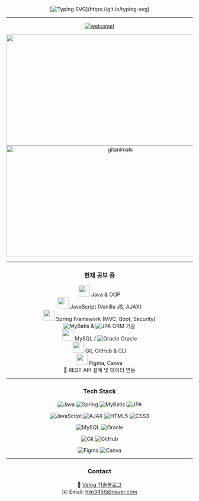 <div align="center">

[![Typing SVG](https://readme-typing-svg.demolab.com?font=Cherry+Bomb+One&size=60&duration=3000&pause=2000&color=FF8DC4&vCenter=true&width=700&height=70&lines=Hello%2C+world!+and+beyond.)](https://git.io/typing-svg)

---

<a href="https://myhits.vercel.app"><img src="https://myhits.vercel.app/api/hit/https%3A%2F%2Fgithub.com%2Fheeezni?color=green&label=welcome!&size=medium" alt="welcome!" /></a>

<a href="https://www.gitanimals.org/en_US?utm_medium=image&utm_source=heeezni&utm_content=farm">
<img
  src="https://render.gitanimals.org/farms/heeezni"
  width="600"
  height="300"
/>
</a>
<br>
<a href="https://www.gitanimals.org/">
      <img
        src="https://render.gitanimals.org/guilds/740144882072992915/draw"
        width="600"
        height="300"
        alt="gitanimals"
      />
    </a>

---

### 현재 공부 중
<img src="https://cdn.jsdelivr.net/gh/devicons/devicon/icons/java/java-original.svg" width="30"/> Java & OOP  
<img src="https://cdn.jsdelivr.net/gh/devicons/devicon/icons/javascript/javascript-original.svg" width="30"/> JavaScript (Vanilla JS, AJAX)  
<img src="https://cdn.jsdelivr.net/gh/devicons/devicon/icons/spring/spring-original.svg" width="30"/> Spring Framework (MVC, Boot, Security)  
![MyBatis](https://img.shields.io/badge/MyBatis-000000?style=flat-square&logo=MyBatis&logoColor=white) & ![JPA](https://img.shields.io/badge/JPA-59666C?style=flat-square&logo=hibernate&logoColor=white) ORM 기술  
<img src="https://cdn.jsdelivr.net/gh/devicons/devicon/icons/mysql/mysql-original.svg" width="30"/> MySQL / ![Oracle](https://img.shields.io/badge/Oracle-F80000?style=flat-square&logo=oracle&logoColor=white) Oracle  
<img src="https://cdn.jsdelivr.net/gh/devicons/devicon/icons/git/git-original.svg" width="30"/> Git, GitHub & CLI  
<img src="https://cdn.jsdelivr.net/gh/devicons/devicon/icons/figma/figma-original.svg" width="30"/> Figma, Canva  
🧩 REST API 설계 및 데이터 연동  

---

### Tech Stack

![Java](https://img.shields.io/badge/Java-007396?style=for-the-badge&logo=java&logoColor=white)
![Spring](https://img.shields.io/badge/Spring-6DB33F?style=for-the-badge&logo=spring&logoColor=white)
![MyBatis](https://img.shields.io/badge/MyBatis-000000?style=for-the-badge&logo=mybatis&logoColor=white)
![JPA](https://img.shields.io/badge/JPA-59666C?style=for-the-badge&logo=hibernate&logoColor=white)

![JavaScript](https://img.shields.io/badge/JavaScript-F7DF1E?style=for-the-badge&logo=javascript&logoColor=black)
![AJAX](https://img.shields.io/badge/AJAX-00599C?style=for-the-badge&logo=jquery&logoColor=white)
![HTML5](https://img.shields.io/badge/HTML5-E34F26?style=for-the-badge&logo=html5&logoColor=white)
![CSS3](https://img.shields.io/badge/CSS3-1572B6?style=for-the-badge&logo=css3&logoColor=white)

![MySQL](https://img.shields.io/badge/MySQL-4479A1?style=for-the-badge&logo=mysql&logoColor=white)
![Oracle](https://img.shields.io/badge/Oracle-F80000?style=for-the-badge&logo=oracle&logoColor=white)

![Git](https://img.shields.io/badge/Git-F05032?style=for-the-badge&logo=git&logoColor=white)
![GitHub](https://img.shields.io/badge/GitHub-181717?style=for-the-badge&logo=github&logoColor=white)

![Figma](https://img.shields.io/badge/Figma-F24E1E?style=for-the-badge&logo=figma&logoColor=white)
![Canva](https://img.shields.io/badge/Canva-00C4CC?style=for-the-badge&logo=canva&logoColor=white)


---

### Contact
📒 [Velog 기술블로그](https://velog.io/@hjin3456)<br>
✉️ Email: hjin3456@naver.com

</div>
